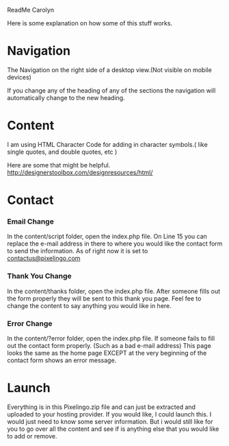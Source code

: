 


ReadMe Carolyn

Here is some explanation on how some of this stuff works.


# Navigation #

The Navigation on the right side of a desktop view.(Not visible on mobile devices)

If you change any of the heading of any of the sections the navigation will automatically change to the new heading. 


# Content #

I am using HTML Character Code for adding in character symbols.( like single quotes, and double quotes, etc )

Here are some that might be helpful. 
http://designerstoolbox.com/designresources/html/


# Contact #

### Email Change ##
In the content/script folder, open the index.php file.
On Line 15 you can replace the e-mail address in there to where you would like the contact form to send the information. 
As of right now it is set to  contactus@pixelingo.com


### Thank You Change ###
In the content/thanks folder, open the index.php file.
After someone fills out the form properly they will be sent to this thank you page.
Feel fee to change the content to say anything you would like in here. 


### Error Change ###
In the content/?error folder, open the index.php file.
If someone fails to fill out the contact form properly. (Such as a bad e-mail address)
This page looks the same as the home page EXCEPT at the very beginning of the contact form shows an error message. 

 
    
# Launch #


Everything is in this Pixelingo.zip file and can just be extracted and uploaded to your hosting provider.
If you would like, I could launch this. I would just need to know some server information.
But i would still like for you to go over all the content and see if is anything else that you would like to add or remove.





